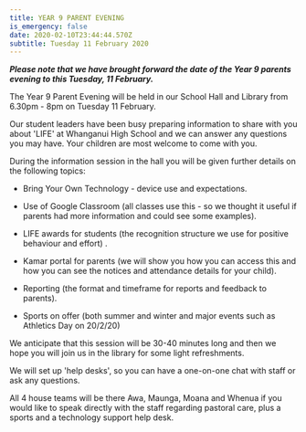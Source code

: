 ```yaml
---
title: YEAR 9 PARENT EVENING
is_emergency: false
date: 2020-02-10T23:44:44.570Z
subtitle: Tuesday 11 February 2020
---
```

***Please note that we have brought forward the date of the Year 9 parents evening to this Tuesday, 11 February.***

The Year 9 Parent Evening will be held in our School Hall and Library from 6.30pm - 8pm on Tuesday 11 February.

Our student leaders have been busy preparing information to share with you about 'LIFE' at Whanganui High School and we can answer any questions you may have. Your children are most welcome to come with you.

During the information session in the hall you will be given further details on the following topics:  

* Bring Your Own Technology - device use and expectations.  
* Use of Google Classroom (all classes use this - so we thought it useful if parents had more information and could see some examples).  
* LIFE awards for students (the recognition structure we use for positive behaviour and effort).  
* Kamar portal for parents (we will show you how you can access this and how you can see the notices and attendance details for your child).  
* Reporting (the format and timeframe for reports and feedback to parents).  
* Sports on offer (both summer and winter and major events such as Athletics Day on 20/2/20)

We anticipate that this session will be 30-40 minutes long and then we hope you will join us in the library for some light refreshments.  

We will set up 'help desks', so you can have a one-on-one chat with staff or ask any questions.  

All 4 house teams will be there Awa, Maunga, Moana and Whenua if you would like to speak directly with the staff regarding pastoral care, plus a sports and a technology support help desk.
